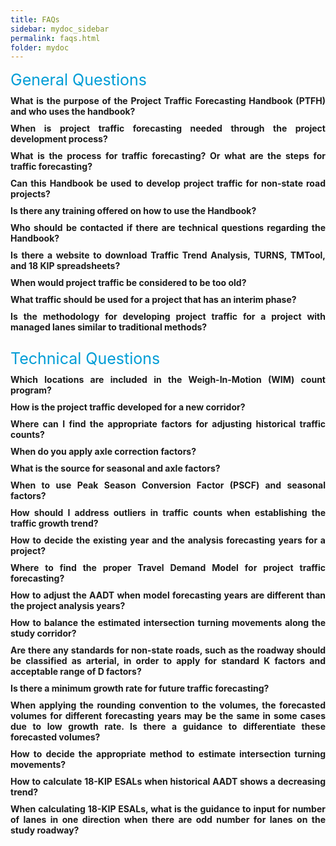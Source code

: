 ```yaml
---
title: FAQs
sidebar: mydoc_sidebar
permalink: faqs.html
folder: mydoc
---
```


<style>
  div{
    text-align:justify;
    };

</style>


<html>
<head>
    
<style>
        .faq {
            margin: 10px 0;
            cursor: pointer;
            font-weight:bold;
        }

        .answer {
            display: none;
            margin-left: 2rem;
        }

        .answer ol li{
          margin: 0.3rem 0;
        }

        .faq:hover {
            color: #015CAE; 
        }


</style>
</head>
<body>
<div style="color:#009dd6; font-size:25px">General Questions</div>
<div class="faq" onclick="toggleAnswer('answer1')">What is the purpose of the Project Traffic Forecasting Handbook (PTFH) and who uses the handbook?</div>
<div class="answer" id="answer1">
As stated in <a href="https://xinyadani.github.io/jekyll-web.io/1_2.html" target="_blank">Section 1.2</a>, the purpose of the PTFH is to describe policies and procedures accepted by the FDOT and offer guidelines on principles and techniques for preparing project traffic required by various stages of the project development process. The objective is to help standardize the traffic forecasting process that will result in consistent and defendable project traffic on all applicable transportation projects.<div style="margin:0.6rem 0"></div>

As for who uses the handbook, the intended audience is transportation engineers and planners who develop project traffic for various highway projects for FDOT and its partner agencies in the state of Florida. This Handbook may be used by local governments and other agencies to review, accept, or approve project traffic developed for highway projects within their jurisdictions.
</div>

<div class="faq" onclick="toggleAnswer('answer2')">When is project traffic forecasting needed through the project development process?</div>
<div class="answer" id="answer2">
As outlined in <a href="https://xinyadani.github.io/jekyll-web.io/index.html" target="_blank">Section 1.1</a>, project traffic forecasting plays an integral role in the project development process. It helps decision-makers evaluate their options and select the best alternatives to meet project goals and objectives. Here are the key stages in the project development process where traffic forecasting is typically required:
<ol>
<li style="margin:0.3rem 0">Corridor: used to make decisions with important capacity and capital investment implications. The Corridor Traffic Forecasting is required before establishing a new alignment or widening of an existing facility.</li>
<li style="margin:0.3rem 0">Project: used to develop lane configuration requirements for intersection designs, and to evaluate the operational efficiency of proposed improvements. It is also required for reconstruction, resurfacing, lane addition, bridge replacement, new roadway projects, and major intersection improvements.</li> 
<li style="margin:0.3rem 0">18-KIP ESAL: required for the pavement design for new construction, reconstruction, and RRR projects that require a structural loading forecast.</li>
</ol>
In summary, project traffic forecasting is needed at various stages throughout the project development process to inform decision-making and design considerations.
</div>



<div class="faq" onclick="toggleAnswer('answer3')">What is the process for traffic forecasting? Or what are the steps for traffic forecasting?</div>
<div class="answer" id="answer3">

The PTFH describes the three forecasting processes which include Corridor, Project, and the 18-KIP ESAL in detail. <a href="https://xinyadani.github.io/jekyll-web.io/4_1.html" target="_blank">Chapter 4</a> provides guidance on the use of models to develop traffic projections for project, corridor, and RRR projects. Please refer to the following for a more detailed illustration of steps for traffic forecasting:
<ol>
<li>Corridor Traffic Forecasting Process: Figure 4-1</li>
<li>Project Traffic Forecasting Process: Figure 4-2</li>
<li>ESAL Forecasting Process: Figure 8-1</li>
</ol>
If an acceptable model is not available for a project, then refer to <a href="https://xinyadani.github.io/jekyll-web.io/5_4.html" target="_blank">Section 5.4</a>.
</div>


<div class="faq" onclick="toggleAnswer('answer4')">Can this Handbook be used to develop project traffic for non-state road projects?</div>
<div class="answer" id="answer4">
As stated in <a href="https://xinyadani.github.io/jekyll-web.io/1_2.html" target="_blank">Section 1.2</a>, this Handbook may be used by local governments and other agencies to review, accept, or approve project traffic developed for highway projects within their jurisdictions. The specific use of the PTFH for non-state road projects would depend on the policies and guidelines of the organization or jurisdiction overseeing the project. It's essential to consult with the relevant local or regional transportation authorities and agencies. They may have their own traffic forecasting guidelines or standards that need to be followed. The PTFH is typically associated with the FDOT and is designed to provide guidance and standards for traffic forecasting specifically within the state of Florida.
</div>


<div class="faq" onclick="toggleAnswer('answer5')">Is there any training offered on how to use the Handbook?</div>
<div class="answer" id="answer5">
Please visit the following website to check the available trainings and webinars offered the Systems Implementation Office:<div style="margin:0.6rem 0"></div>
<a href="https://www.fdot.gov/planning/systems/systems-management/trainings-webinars" target="_blank">https://www.fdot.gov/planning/systems/systems-management/trainings-webinars</a>
</div>

<div class="faq" onclick="toggleAnswer('answer6')">Who should be contacted if there are technical questions regarding the Handbook?</div>
<div class="answer" id="answer6">
Please contact the FDOT Systems Implementation Office and the contact information is provided on the following website:<div style="margin:0.6rem 0"></div>
<a href="https://www.fdot.gov/planning/systems/Systems-Management.shtm" target="_blank">https://www.fdot.gov/planning/systems/Systems-Management.shtm</a>
</div>

<div class="faq" onclick="toggleAnswer('answer7')">Is there a website to download Traffic Trend Analysis, TURNS, TMTool, and 18 KIP spreadsheets?</div>
<div class="answer" id="answer7">
Yes, the spreadsheets can be downloaded from the following website:<div style="margin:0.6rem 0"></div>
<a href="https://www.fdot.gov/planning/systems/systems-management/systems-management-documents" target="_blank">https://www.fdot.gov/planning/systems/systems-management/systems-management-documents</a><div style="margin:0.6rem 0"></div>
Also, the download link is included in the PTFH chapters to introduce these tools.
</div>

<div class="faq" onclick="toggleAnswer('answer8')">When would project traffic be considered to be too old?</div>
<div class="answer" id="answer8">
In general, it's recommended to use the most recent and relevant traffic data available for project analysis. Project traffic data can become outdated over time, and determining when it is considered "too old" depends on several factors, including the purpose of the data, the land use change in the area, and the specific project or analysis in question. When using older data, it's important to acknowledge its limitations and consider the potential need for adjustments or validation to account for changes in traffic patterns over time.<div style="margin:0.6rem 0"></div>
As stated in Part 1 Section 4.2.2 of the <a href="https://www.fdot.gov/environment/pubs/pdeman/pdeman-current" target="_blank">PD&E Manual</a>, effective July 1, 2023, the planning product being adopted into the NEPA analysis was approved within the 5-year period ending on the date on which the information is adopted or incorporated by reference.
</div>


<div class="faq" onclick="toggleAnswer('answer9')">What traffic should be used for a project that has an interim phase?</div>
<div class="answer" id="answer9">
As outlined in <a href="https://xinyadani.github.io/jekyll-web.io/4_7.html" target="_blank">Section 4.7</a>, the traffic for interim phase can be obtained from model outputs in the developed interim phase land use and network scenarios. If the interim phase is defined as a year between the opening year and the design year without project changes, the interim phase traffic can be developed by interpolating between the opening year and design year traffic.
</div>

<div class="faq" onclick="toggleAnswer('answer10')">Is the methodology for developing project traffic for a project with managed lanes similar to traditional methods?</div>
<div class="answer" id="answer10">
Project traffic forecasts for managed lanes require an additional level of effort compared with the traditional forecasting methods provided in this Handbook. Please refer to Chapter 9 for project traffic for tolled managed lanes. In addition, FDOT has developed a Managed Lanes Guidebook to provide guidance on the planning and implementation processes of managed lanes projects and associated technical, organizational, and outreach requirements. The intent of <a href="https://xinyadani.github.io/jekyll-web.io/9_1.html" target="_blank">Chapter 9</a> is to supplement the <a href="https://fdotwww.blob.core.windows.net/sitefinity/docs/default-source/planning/systems/systems-management/document-repository/managed-lanes/mlg-2023-final_feb-2023_online.pdf?sfvrsn=c85fd183_2" target="_blank">FDOT Managed Lanes Guidebook</a> and provide additional guidance on the development of project traffic during the project development process for Express Lanes. This chapter is not intended for use in traffic and revenue studies.
</div>
<br>


<div style="color:#009dd6; font-size:25px;">Technical Questions</div>

<div class="faq" onclick="toggleAnswer('answer11')">Which locations are included in the Weigh-In-Motion (WIM) count program?</div>
<div class="answer" id="answer11">
The WIM locations can be found on the Florida Traffic Online (FTO) website by selecting the layer of WIM Locations. Additional information is provided in the following link:<div style="margin:0.6rem 0"></div>
<a href="https://www.fdot.gov/mcsaw/weighstationlisting.shtm" target="_blank">https://www.fdot.gov/mcsaw/weighstationlisting.shtm</a>
</div>

<div class="faq" onclick="toggleAnswer('answer12')">How is the project traffic developed for a new corridor?</div>
<div class="answer" id="answer12">
As stated in <a href="https://xinyadani.github.io/jekyll-web.io/4_2.html" target="_blank">Section 4.2.1</a>, the traffic forecasting for a new corridor or improving existing facilities follows the seven-step corridor traffic forecasting process shown in <a href="https://xinyadani.github.io/jekyll-web.io/4_2.html" target="_blank">Figure 4-1</a>. Utilizing travel demand models to simulate traffic patterns on the new corridor involves developing a model scenario that represents the anticipated traffic flow, considering the roadway's design and surrounding land uses. Please refer to <a href="https://xinyadani.github.io/jekyll-web.io/4_7.html" target="_blank">Section 4.7.2</a> for reasonableness checks on future year forecasts and <a href="https://xinyadani.github.io/jekyll-web.io/5_4.html" target="_blank">Section 5.4</a> for DDHV development on a new facility.
</div>

<div class="faq" onclick="toggleAnswer('answer13')">Where can I find the appropriate factors for adjusting historical traffic counts?</div>
<div class="answer" id="answer13">
Historical traffic counts are typically used to establish traffic growth trends. There are no specific factors for adjusting historical traffic counts if the count data obtained from the FTO website is already AADTs. Otherwise, please refer to <a href="https://xinyadani.github.io/jekyll-web.io/2_5.html" target="_blank">Section 2.5.1</a> for converting ADT to AADT. Additional checks may be conducted to see if the count data is computed (field collected) or estimated due to various reasons that the data collection could not be performed for the specific year(s), or if the count data had experienced significant impacts such as the COVID-19 pandemic.
</div>

<div class="faq" onclick="toggleAnswer('answer14')">When do you apply axle correction factors?</div>
<div class="answer" id="answer14">
Axle correction factors (ACF) are applied in traffic data that records axle-based information. Please refer to <a href="https://xinyadani.github.io/jekyll-web.io/2_4.html" target="_blank">Section 2.4.2</a> for the application of ACF.
</div>

<div class="faq" onclick="toggleAnswer('answer15')">What is the source for seasonal and axle factors?</div>
<div class="answer" id="answer15">
As stated in <a href="https://xinyadani.github.io/jekyll-web.io/2_4.html" target="_blank">Sections 2.4.1 and 2.4.2</a>, Seasonal Factor Category is determined by using traffic data collected from permanent count location to develop monthly seasonal factor and weekly factor. ACF are determined by using the data from continuous and short-term classification counts following the guidelines as described in the <a href="https://www.fhwa.dot.gov/policyinformation/tmguide/" target="_blank">FHWA Traffic Monitoring Guide</a>. The seasonal and axle factors can be downloaded from the FTO website by selecting the Traffic Reports in terms of Peak Season Factor Category and Weekly Axle Factor Category. More details of using the reports are included in <a href="https://xinyadani.github.io/jekyll-web.io/2_9.html" target="_blank">Sections 2.9.1 and 2.9.2</a>.
</div>


<div class="faq" onclick="toggleAnswer('answer16')">When to use Peak Season Conversion Factor (PSCF) and seasonal factors?</div>
<div class="answer" id="answer16">
Seasonal Factors (SF) are used to convert an average weekday 24-hour traffic count to AADT. Peak Season Conversion Factors (PSCF) are used to convert a 24-hour count, representing the average weekday daily traffic, to PSWADT. Please refer to <a href="https://xinyadani.github.io/jekyll-web.io/4_7.html" target="_blank">Section 4.7.3</a> for more details.
</div>

<div class="faq" onclick="toggleAnswer('answer17')">How should I address outliers in traffic counts when establishing the traffic growth trend?</div>
<div class="answer" id="answer17">
Addressing outliers in traffic counts is essential when establishing a traffic growth trend to ensure that the trend accurately reflects the typical traffic patterns. Here are recommendations to address outliers:<div style="margin:0.6rem 0"></div>
1. Identify Outliers: start by identifying outliers in the traffic count data. Outliers are data points that significantly deviate from the overall trend or pattern. Common techniques for identifying outliers include visual inspection of data plots, statistical methods, and automated outlier detection algorithms.<div style="margin:0.6rem 0"></div>
2. Understand the Source of Outliers: investigate the reasons behind the outliers. Outliers can result from various factors, such as data collection errors, equipment malfunctions, extreme weather events, accidents, construction, or special events. Understanding the source of outliers is crucial for deciding how to address them.<div style="margin:0.6rem 0"></div>
3. Statistical Methods: consider applying statistical methods to handle outliers, such as replacing outliers with the nearest non-outlying values, removing a fixed percentage of the most extreme outliers from the dataset.
</div>

<div class="faq" onclick="toggleAnswer('answer18')">How to decide the existing year and the analysis forecasting years for a project?</div>
<div class="answer" id="answer18">
For project traffic forecasting purposes, the base year is the year when system data is collected to evaluate the existing conditions and establish the purpose and needs of a project. Please refer to <a href="https://xinyadani.github.io/jekyll-web.io/4_2.html" target="_blank">Section 4.2.3</a> for more details. If a different existing or analysis forecasting year is proposed, please clearly document your rationale for selecting the existing and forecasting years. Ultimately, the choice of existing and forecasting years should align with the project's objectives and requirements. It should also consider the availability of reliable data and account for factors that may impact transportation conditions over the chosen timeframe. The FDOT Project Manager and other relevant stakeholders should be consulted to establish analysis years before the project begins.
</div>

<div class="faq" onclick="toggleAnswer('answer19')">Where to find the proper Travel Demand Model for project traffic forecasting?</div>
<div class="answer" id="answer19">
Please refer to <a href="https://xinyadani.github.io/jekyll-web.io/4_3.html" target="_blank">Section 4.3.5</a> for travel demand models available in Florida. Additional information can be found from the following <a href="https://www.fsutmsonline.net/index.php/model_pages/model_pages/" target="_blank">FSUTMS Web Portal</a>.
</div>

<div class="faq" onclick="toggleAnswer('answer20')">How to adjust the AADT when model forecasting years are different than the project analysis years?</div>
<div class="answer" id="answer20">
As mentioned in Section 4.2.3, in many cases, the model base year is different from the project base year. Likewise, the forecast year of the model could be different than the design year of the project. Standard data processing procedures, such as linear interpolation or extrapolation, should be used to ensure that the model provides traffic forecasts for both the opening and design year of the project.
</div>

<div class="faq" onclick="toggleAnswer('answer21')">How to balance the estimated intersection turning movements along the study corridor?</div>
<div class="answer" id="answer21">
Manually balancing the estimated intersection turning movements can be time and labor intensive and presents challenge with review and quality control, especially with large project areas. It is recommended that count data be adjusted and balanced between upstream and downstream locations using Excel spreadsheets or other tools that can help with review and quality control. There are several methods considered for balancing: split the difference between intersections, higher volume distributed to all movements, higher volume distributed to through movements, spreadsheet link volume forcing, and a combination of all or some of the other methods. In addition, Synchro can be used as a tool for intersection turning movements balancing, especially along arterial corridors where signal timing and other traffic analyses are being conducted. Synchro can display the traffic volume imbalance along a link, which can help expedite the balancing process.<div style="margin:0.6rem 0"></div>
As specified in Section 5.8 Quality Assurance of <a href="https://fdotwww.blob.core.windows.net/sitefinity/docs/default-source/planning/systems/systems-management/document-repository/traffic-analysis/traffic-analysis-handbook_05-2021.pdf?sfvrsn=cecdd23b_2" target="_blank">2021 FDOT Traffic Analysis Handbook</a>, a 10% difference between upstream and downstream counts for location with no known traffic sources or sinks (such as driveways or parking garage) is considered acceptable. However, some districts have more stringent requirements, such as 7%. Please consult with the individual districts to establish the minimum acceptable threshold.
</div>

<div class="faq" onclick="toggleAnswer('answer22')">Are there any standards for non-state roads, such as the roadway should be classified as arterial, in order to apply for standard K factors and acceptable range of D factors?</div>
<div class="answer" id="answer22">
As stated in <a href="https://xinyadani.github.io/jekyll-web.io/2_5.html" target="_blank">Section 2.5.2.2</a>, a new approach to developing the Standard K Factors considers context classification, area type, and facility type of a roadway segment. It is recommended that the selected K Factor for a project fall within the K Factor Range. With the new K Factor Range, there could still be cases where the K Factor Range may not directly apply. In such cases, short-term traffic counts that include both weekdays and weekends should be collected. K Factors should be developed by analyzing the short-term traffic counts and relevant traffic information from FTO, if available.<div style="margin:0.6rem 0"></div>
As stated in <a href="https://xinyadani.github.io/jekyll-web.io/2_5.html" target="_blank">Section 2.5.3.2</a>, If traffic counts for the project site are not available, obtain short-term traffic counts to determine hourly traffic volume distribution. This will allow the identification of the peak hour of the day and peak direction during the peak hour. If no counts are available, the intersecting roadways that are non-state maintained will use the same D-Factor as the project roadway on the state highway system. The D-Factors should be checked to see if they are within the allowable range.
</div>

<div class="faq" onclick="toggleAnswer('answer23')">Is there a minimum growth rate for future traffic forecasting?</div>
<div class="answer" id="answer23">
There is no specific minimum growth rate prescribed universally for future traffic forecasting because the rate of traffic growth can vary significantly depending on the region, location, type of road, economic conditions, and other factors. In the case that the calculated traffic growth rate is unreasonably higher or lower than growth rates from other sources, a comprehensive traffic growth rate should be established using more data sources. It is recommended that the expected population or employment growth of the area and the overall average traffic growth rate for all roadways in the area be considered. When a trend analysis produces minimal or negative traffic growth rates, a minimum traffic growth rate of 0.5 percent annually is currently applied to traffic forecasting in some districts, but it is recommended to work with individual district offices to establish the appropriate minimum growth rate for the study at hand.
</div>

<div class="faq" onclick="toggleAnswer('answer24')">When applying the rounding convention to the volumes, the forecasted volumes for different forecasting years may be the same in some cases due to low growth rate. Is there a guidance to differentiate these forecasted volumes?</div>
<div class="answer" id="answer24">
Currently there is no specific guidance to differentiate these forecasted volumes in this case. Additional documentation or reporting a volume as "between 10,000 and 10,500 vehicles per day” may help understand how the forecasts were derived.
</div>

<div class="faq" onclick="toggleAnswer('answer25')">How to decide the appropriate method to estimate intersection turning movements?</div>
<div class="answer" id="answer25">
Please refer to <a href="https://xinyadani.github.io/jekyll-web.io/7_8.html" target="_blank">Section 7.8</a> regarding the two main tools used in Florida for developing turning movement volumes. 
</div>

<div class="faq" onclick="toggleAnswer('answer26')">How to calculate 18-KIP ESALs when historical AADT shows a decreasing trend?</div>
<div class="answer" id="answer26">
Please refer to Step 6 of <a href="https://xinyadani.github.io/jekyll-web.io/8_6.html" target="_blank">Section 8.6</a> as the example shows a negative growth and considers other factors to calculate 18-KIP ESALs.
</div>

<div class="faq" onclick="toggleAnswer('answer27')">When calculating 18-KIP ESALs, what is the guidance to input for number of lanes in one direction when there are odd number for lanes on the study roadway?</div>
<div class="answer" id="answer27">
The newly released ESAL tool has updated the input for number of lanes from “one direction” to “by direction” (See <a href="https://xinyadani.github.io/jekyll-web.io/8_6.html" target="_blank">Figure 8-13</a>).
</div>











<script>
    function toggleAnswer(id) {
        var answer = document.getElementById(id);
        if (answer.style.display === "block") {
            answer.style.display = "none";
        } else {
            answer.style.display = "block";
        }
    }
</script>
</body>
</html>
